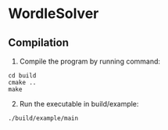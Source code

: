 # WordleSolver
## Compilation

1. Compile the program by running command: <br/>

```shell
cd build
cmake ..
make
```

2. Run the executable in build/example: <br/>
```shell
./build/example/main
```
